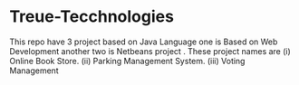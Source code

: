 # Treue-Tecchnologies
This repo have 3 project based on Java Language one is Based on Web Development another two is Netbeans project . These project names are (i) Online Book Store. (ii) Parking Management System. (iii) Voting Management
